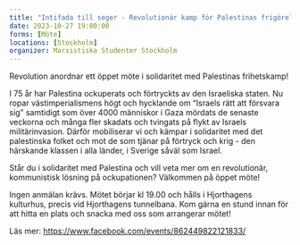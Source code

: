 ```yaml
---
title: "Intifada till seger - Revolutionär kamp för Palestinas frigörelse"
date: 2023-10-27 19:00:00
forms: [Möte]
locations: [Stockholm]
organizer: Marxistiska Studenter Stockholm
---
```

Revolution anordnar ett öppet möte i solidaritet med Palestinas frihetskamp!

I 75 år har Palestina ockuperats och förtryckts av den Israeliska staten. Nu ropar västimperialismens högt och hycklande om “Israels rätt att försvara sig” samtidigt som över 4000 människor i Gaza mördats de senaste veckorna och många fler skadats och tvingats på flykt av Israels militärinvasion. Därför mobiliserar vi och kämpar i solidaritet med det palestinska folket och mot de som tjänar på förtryck och krig - den härskande klassen i alla länder, i Sverige såväl som Israel.

Står du i solidaritet med Palestina och vill veta mer om en revolutionär, kommunistisk lösning på ockupationen? Välkommen på öppet möte! 

Ingen anmälan krävs. Mötet börjar kl 19.00 och hålls i Hjorthagens kulturhus, precis vid Hjorthagens tunnelbana. Kom gärna en stund innan för att hitta en plats och snacka med oss som arrangerar mötet!

Läs mer: https://www.facebook.com/events/862449822121833/
